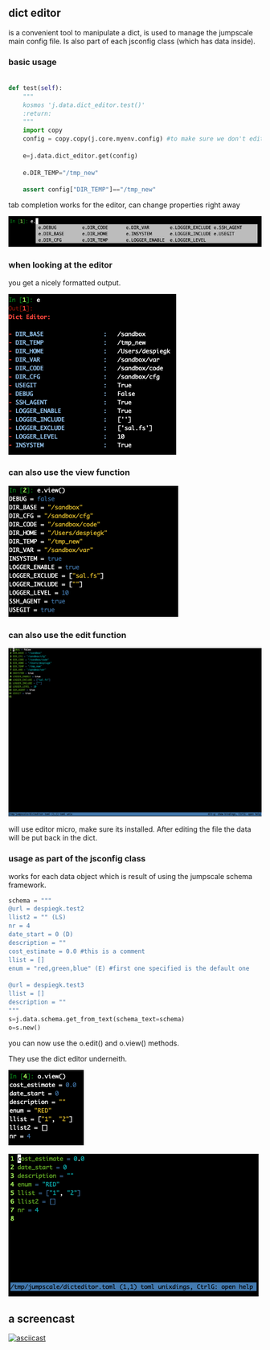 ## dict editor

is a convenient tool to manipulate a dict, is used to manage the jumpscale main config file.
Is also part of each jsconfig class (which has data inside).

### basic usage

```python

def test(self):
    """
    kosmos 'j.data.dict_editor.test()'
    :return:
    """
    import copy
    config = copy.copy(j.core.myenv.config) #to make sure we don't edit the jumpscale config file

    e=j.data.dict_editor.get(config)

    e.DIR_TEMP="/tmp_new"

    assert config["DIR_TEMP"]=="/tmp_new"


```
tab completion works for the editor, can change properties right away

![](images/tab_complete.png)

### when looking at the editor

you get a nicely formatted output.

![](images/e.png)

### can also use the view function

![](images/view.png)


### can also use the edit function

![](images/edit.png)

will use editor micro, make sure its installed.
After editing the file the data will be put back in the dict.

### usage as part of the jsconfig class

works for each data object which is result of using the jumpscale schema framework.

```python
schema = """
@url = despiegk.test2
llist2 = "" (LS)
nr = 4
date_start = 0 (D)
description = ""
cost_estimate = 0.0 #this is a comment
llist = []
enum = "red,green,blue" (E) #first one specified is the default one

@url = despiegk.test3
llist = []
description = ""
"""
s=j.data.schema.get_from_text(schema_text=schema)
o=s.new()
```

you can now use the o.edit() and o.view() methods.

They use the dict editor underneith.

![](images/oview.png)

![](images/edit_o.png)


## a screencast

[![asciicast](https://asciinema.org/a/JCr6CP4F7HZBIaSPooYf832Ox.png)](https://asciinema.org/a/JCr6CP4F7HZBIaSPooYf832Ox)



